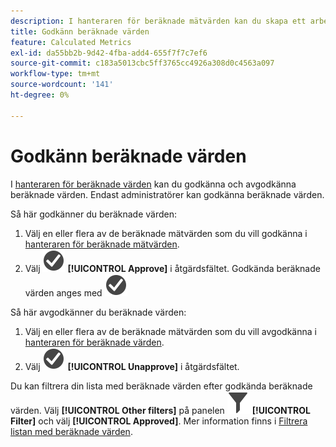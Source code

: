 ```yaml
---
description: I hanteraren för beräknade mätvärden kan du skapa ett arbetsflöde som innefattar godkännande av mätvärden för olika programnivåer och för specifika avdelningar eller grupper.
title: Godkänn beräknade värden
feature: Calculated Metrics
exl-id: da55bb2b-9d42-4fba-add4-655f7f7c7ef6
source-git-commit: c183a5013cbc5ff3765cc4926a308d0c4563a097
workflow-type: tm+mt
source-wordcount: '141'
ht-degree: 0%

---
```


# Godkänn beräknade värden

I [hanteraren för beräknade värden](cm-manager.md) kan du godkänna och avgodkänna beräknade värden. Endast administratörer kan godkänna beräknade värden.

Så här godkänner du beräknade värden:

1. Välj en eller flera av de beräknade mätvärden som du vill godkänna i [hanteraren för beräknade mätvärden](cm-approving.md).
1. Välj ![CheckmarkCircle](/help/assets/icons/CheckmarkCircle.svg) **[!UICONTROL Approve]** i åtgärdsfältet. Godkända beräknade värden anges med ![CheckmarkCircle](/help/assets/icons/CheckmarkCircle.svg)

Så här avgodkänner du beräknade värden:

1. Välj en eller flera av de beräknade mätvärden som du vill avgodkänna i [hanteraren för beräknade värden](cm-approving.md).
1. Välj ![CheckmarkCircle](/help/assets/icons/CheckmarkCircle.svg) **[!UICONTROL Unapprove]** i åtgärdsfältet.


Du kan filtrera din lista med beräknade värden efter godkända beräknade värden. Välj **[!UICONTROL Other filters]** på panelen ![Filter](/help/assets/icons/Filter.svg) **[!UICONTROL Filter]** och välj **[!UICONTROL Approved]**. Mer information finns i [Filtrera listan med beräknade värden](/help/components/calc-metrics/cm-workflow/cm-filter.md).
